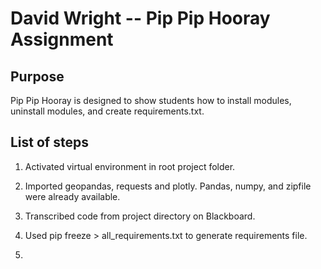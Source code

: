 # David Wright -- Pip Pip Hooray Assignment

## Purpose
Pip Pip Hooray is designed to show students how to install modules, uninstall modules, and create requirements.txt.


## List of steps

1. Activated virtual environment in root project folder.

2. Imported geopandas, requests and plotly.  Pandas, numpy, and zipfile were already available.

3. Transcribed code from project directory on Blackboard.

4. Used pip freeze > all_requirements.txt to generate requirements file.

5. 


